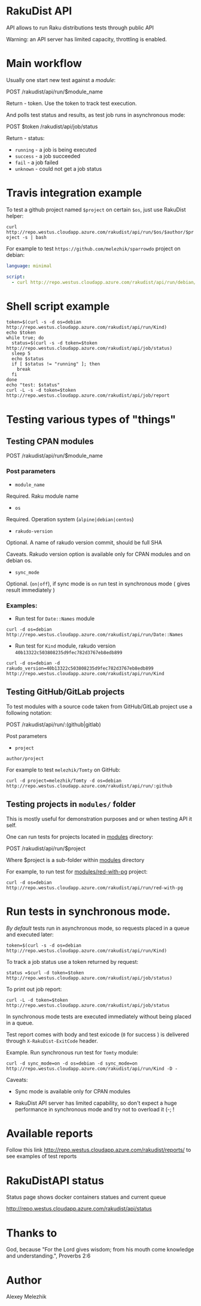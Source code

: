 # RakuDist API

API allows to run Raku distributions tests through public API

Warning: an API server has limited capacity, throttling is enabled.

# Main workflow

Usually one start new test against a _module_: 

POST /rakudist/api/run/$module_name

Return - token. Use the token to track test execution.

And polls test status and results, as test job runs in asynchronous mode:

POST $token /rakudist/api/job/status

Return - status:

* `running` - a job is being executed
* `success` - a job succeeded
* `fail` - a job failed
* `unknown` - could not get a job status


# Travis integration example

To test a github project named `$project` on certain `$os`, just use RakuDist helper:

`curl http://repo.westus.cloudapp.azure.com/rakudist/api/run/$os/$author/$project -s | bash`

For example to test `https://github.com/melezhik/sparrowdo` project on debian:

```yaml
language: minimal

script:
  - curl http://repo.westus.cloudapp.azure.com/rakudist/api/run/debian/melezhik/sparrowdo -s | bash
```


# Shell script example

```shell
token=$(curl -s -d os=debian http://repo.westus.cloudapp.azure.com/rakudist/api/run/Kind)
echo $token
while true; do
  status=$(curl -s -d token=$token http://repo.westus.cloudapp.azure.com/rakudist/api/job/status)
  sleep 5
  echo $status
  if [ $status != "running" ]; then
    break
  fi
done
echo "test: $status"
curl -L -s -d token=$token http://repo.westus.cloudapp.azure.com/rakudist/api/job/report
```

# Testing various types of "things"

## Testing CPAN modules

POST /rakudist/api/run/$module_name

### Post parameters

- `module_name` 

Required. Raku module name

- `os` 

Required. Operation system (`alpine|debian|centos`)

- `rakudo-version`
 
Optional. A name of rakudo version commit, should be full SHA

Caveats. Rakudo version option is available only for CPAN modules and on debian os.

* `sync_mode`

Optional. (`on|off`), if sync mode is `on` run test in synchronous mode ( gives result immediately )

### Examples:

* Run test for `Date::Names` module

`curl -d os=debian http://repo.westus.cloudapp.azure.com/rakudist/api/run/Date::Names`

* Run test for `Kind` module, rakudo version `40b13322c503808235d9fec782d3767eb8edb899`

`curl -d os=debian -d rakudo_version=40b13322c503808235d9fec782d3767eb8edb899 http://repo.westus.cloudapp.azure.com/rakudist/api/run/Kind`

## Testing GitHub/GitLab projects

To test modules with a source code taken from GitHub/GitLab project use a following notation:

POST /rakudist/api/run/:(github|gitlab)

Post parameters

- `project`

`author/project`

For example to test `melezhik/Tomty` on GitHub:

`curl -d project=melezhik/Tomty -d os=debian http://repo.westus.cloudapp.azure.com/rakudist/api/run/:github`

## Testing projects in `modules/` folder

This is mostly useful for demonstration purposes and or when testing API it self.

One can run tests for projects located in [modules](https://github.com/melezhik/RakuDist/tree/master/modules/) directory:

POST  /rakudist/api/run/$project

Where $project is a sub-folder within [modules](https://github.com/melezhik/RakuDist/tree/master/modules/) directory

For example, to run test for [modules/red-with-pg](https://github.com/melezhik/RakuDist/tree/master/modules/red-with-pg)  project:

`curl -d os=debian http://repo.westus.cloudapp.azure.com/rakudist/api/run/red-with-pg`

# Run tests in synchronous mode.

_By default_ tests run in asynchronous mode, so requests placed in a queue and executed later:

`token=$(curl -s -d os=debian http://repo.westus.cloudapp.azure.com/rakudist/api/run/Kind)`

To track a job status use a token returned by request:

`status =$curl -d token=$token http://repo.westus.cloudapp.azure.com/rakudist/api/job/status)`

To print out job report:

`curl -L -d token=$token http://repo.westus.cloudapp.azure.com/rakudist/api/job/status`

In synchronous mode tests are executed immediately without being placed in a queue. 

Test report comes with body and test exicode (`0` for success ) is delivered through `X-RakuDist-ExitCode` header.

Example. Run synchronous run test for `Tomty` module:

`curl -d sync_mode=on -d os=debian -d sync_mode=on http://repo.westus.cloudapp.azure.com/rakudist/api/run/Kind -D -`

Caveats:

* Sync mode is available only for CPAN modules

* RakuDist API server has limited capability, so don't expect a huge performance in synchronous mode and try not to overload it (-; !

# Available reports

Follow this link http://repo.westus.cloudapp.azure.com/rakudist/reports/ to see examples of test reports

# RakuDistAPI status

Status page shows docker containers statues and current queue

http://repo.westus.cloudapp.azure.com/rakudist/api/status

# Thanks to

God, because "For the Lord gives wisdom; from his mouth come knowledge and understanding.", Proverbs 2:6

# Author

Alexey Melezhik

